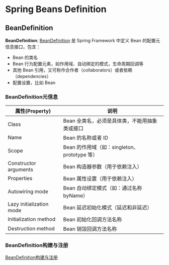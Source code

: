 # **Spring Beans Definition**
## **BeanDefinition**  
 **BeanDefinition**: [BeanDefinition](https://github.com/spring-projects/spring-framework/blob/main/spring-beans/src/main/java/org/springframework/beans/factory/config/BeanDefinition.java) 是 Spring Framework 中定义 Bean 的配置元信息接口，包含：  
* Bean 的类名
* Bean 行为配置元素，如作用域、自动绑定的模式，生命周期回调等
* 其他 Bean 引用，又可称作合作者（collaborators）或者依赖（dependencies）
* 配置设置，比如 Bean
### **BeanDefinition元信息**
| 属性(Property)| 说明 |
|--- | --- |
|Class |Bean 全类名，必须是具体类，不能用抽象类或接口|
|Name |Bean 的名称或者 ID|
|Scope |Bean 的作用域（如：singleton、prototype 等）|
|Constructor arguments |Bean 构造器参数（用于依赖注入）|
|Properties |Bean 属性设置（用于依赖注入）|
|Autowiring mode |Bean 自动绑定模式（如：通过名称 byName）|
|Lazy initialization mode |Bean 延迟初始化模式（延迟和非延迟）|
|Initialization method |Bean 初始化回调方法名称|
|Destruction method |Bean 销毁回调方法名称|
### **BeanDefinition构建与注册**
   [BeanDefinition构建与注册](SpringBeansCreateAndRegister.md)
